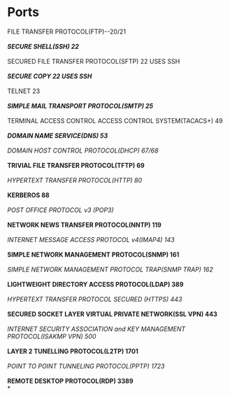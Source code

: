 # Ports

FILE TRANSFER PROTOCOL(FTP)--20/21<br>*****<br>
SECURE SHELL(SSH) 22<br>*****<br>
SECURED FILE TRANSFER PROTOCOL(SFTP) 22 USES SSH<br>*****<br>
SECURE COPY 22 USES SSH<br>*****<br>
TELNET 23<br>*****<br>
SIMPLE MAIL TRANSPORT PROTOCOL(SMTP) 25<br>*****<br>
TERMINAL ACCESS CONTROL ACCESS CONTROL SYSTEM(TACACS+) 49<br>******<br>
DOMAIN NAME SERVICE(DNS) 53<br>*****<br>
DOMAIN HOST CONTROL PROTOCOL(DHCP) 67/68<br>*****<br>
TRIVIAL FILE TRANSFER PROTOCOL(TFTP) 69<br>*****<br>
HYPERTEXT TRANSFER PROTOCOL(HTTP) 80<br>*****<br>
KERBEROS 88<br>*****<br>
POST OFFICE PROTOCOL v3 (POP3)<br>*****<br>
NETWORK NEWS TRANSFER PROTOCOL(NNTP) 119<br>*****<br>
INTERNET MESSAGE ACCESS PROTOCOL v4(IMAP4) 143<br>*****<br>
SIMPLE NETWORK MANAGEMENT PROTOCOL(SNMP) 161<br>*****<br>
SIMPLE NETWORK MANAGEMENT PROTOCOL TRAP(SNMP TRAP) 162<br>*****<br>
LIGHTWEIGHT DIRECTORY ACCESS PROTOCOL(LDAP) 389<br>*****<br>
HYPERTEXT TRANSFER PROTOCOL SECURED (HTTPS) 443<br>*****<br>
SECURED SOCKET LAYER VIRTUAL PRIVATE NETWORK(SSL VPN) 443<br>*****<br>
INTERNET SECURITY ASSOCIATION and KEY MANAGEMENT PROTOCOL(ISAKMP VPN) 500<br>*****<br>
LAYER 2 TUNELLING PROTOCOL(L2TP) 1701<br>*****<br>
POINT TO POINT TUNNELING PROTOCOL(PPTP) 1723<br>*****<br>
REMOTE DESKTOP PROTOCOL(RDP) 3389<br>*****<br>
